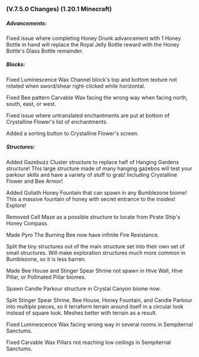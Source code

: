 ### **(V.7.5.0 Changes) (1.20.1 Minecraft)**

##### Advancements:
Fixed issue where completing Honey Drunk advancement with 1 Honey Bottle in hand will replace the Royal Jelly Bottle reward with the Honey Bottle's Glass Bottle remainder.

##### Blocks:
Fixed Luminescence Wax Channel block's top and bottom texture not rotated when sword/shear right-clicked while horizontal.

Fixed Bee pattern Carvable Wax facing the wrong way when facing north, south, east, or west.

Fixed issue where untranslated enchantments are put at bottom of Crystalline Flower's list of enchantments.

Added a sorting button to Crystalline Flower's screen.

##### Structures:
Added Gazebuzz Cluster structure to replace half of Hanging Gardens structure! 
 This large structure made of many hanging gazebos will test your parkour skills and have a variety of stuff to grab! 
 Including Crystalline Flower and Bee Armor!

Added Goliath Honey Fountain that can spawn in any Bumblezone biome!
 This a massive fountain of honey with secret entrance to the insides! Explore!

Removed Cell Maze as a possible structure to locate from Pirate Ship's Honey Compass.

Made Pyro The Burning Bee now have infinite Fire Resistance.

Split the tiny structures out of the main structure set into their own set of small structures.
 Will make exploration structures much more common in Bumblezone, so it is less barren.

Made Bee House and Stinger Spear Shrine not spawn in Hive Wall, Hive Pillar, or Pollinated Pillar biomes.

Spawn Candle Parkour structure in Crystal Canyon biome now.

Split Stinger Spear Shrine, Bee House, Honey Fountain, and Candle Parkour into multiple pieces, so it terraform terrain around itself in a circular look instead of square look.
 Meshes better with terrain as a result.

Fixed Luminescence Wax facing wrong way in several rooms in Sempiternal Sanctums.

Fixed Carvable Wax Pillars not reaching low ceilings in Sempiternal Sanctums.